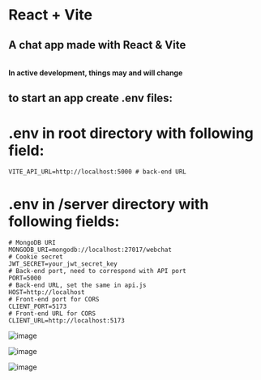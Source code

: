 # React + Vite

<h2> A chat app made with React & Vite </h2> <br>
<b>In active development, things may and will change</b>
<br>

## to start an app create .env files:

# .env in root directory with following field:

```
VITE_API_URL=http://localhost:5000 # back-end URL
```

# .env in /server directory with following fields:

```
# MongoDB URI
MONGODB_URI=mongodb://localhost:27017/webchat
# Cookie secret
JWT_SECRET=your_jwt_secret_key
# Back-end port, need to correspond with API port
PORT=5000
# Back-end URL, set the same in api.js
HOST=http://localhost
# Front-end port for CORS
CLIENT_PORT=5173
# Front-end URL for CORS
CLIENT_URL=http://localhost:5173
```

![image](https://github.com/user-attachments/assets/8ae98cb1-25e3-4b9a-90eb-92f4ec3c00e6)

![image](https://github.com/user-attachments/assets/629e5b93-9f8d-40a3-bbd6-bbc1d1beb7e2)

![image](https://github.com/user-attachments/assets/b84104ba-fac6-4d0a-9b69-76e211a69960)
